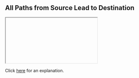 ##  All Paths from Source Lead to Destination 

<iframe></iframe>

Click [here](Explanation.md) for an explanation.

